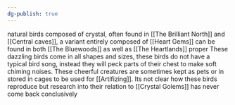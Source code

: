 ```yaml
---
dg-publish: true
---
```

natural birds composed of crystal, often found in [[The Brilliant North]] and [[Central caves]], a variant entirely composed of [[Heart Gems]] can be found in both [[The Bluewoods]] as well as [[The Heartlands]] proper
These dazzling birds come in all shapes and sizes, these birds do not have a typical bird song, instead they will peck parts of their chest to make soft chiming noises. These cheerful creatures are sometimes kept as pets or in stored in cages to be used for [[Artifizing]].
Its not clear how these birds reproduce but research into their relation to [[Crystal Golems]] has never come back conclusively
